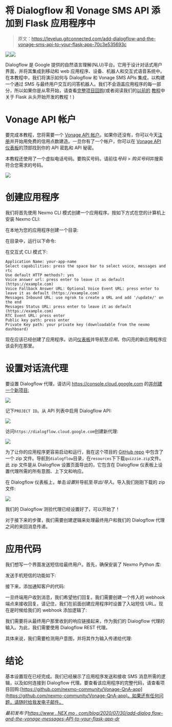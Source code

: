 # 将 Dialogflow 和 Vonage SMS API 添加到 Flask 应用程序中

> 原文：<https://levelup.gitconnected.com/add-dialogflow-and-the-vonage-sms-api-to-your-flask-app-70c3e535693c>

![](img/998c8a61db36c89a93d55b93423af031.png)![](img/463f2e4024cb2f413fb8f774573ff89f.png)

Dialogflow 是 Google 提供的自然语言理解(NLU)平台。它用于设计对话式用户界面，并将其集成到移动和 web 应用程序、设备、机器人和交互式语音系统中。在本教程中，我们将演示如何与 Dialogflow 和 Vonage SMS APIs 集成，以构建一个通过 SMS 与最终用户交互的问答机器人。我们不会涵盖应用程序的每一部分，所以如果你是从零开始，请查看[完整项目回购](https://github.com/nexmo-community/Vonage-QnA-app)(或者阅读我们的[以前的](https://www.nexmo.com/blog/2020/01/03/use-python-and-flask-to-manage-queues-via-sms-dr) [教程](https://www.nexmo.com/blog/2020/02/24/nightscout-notification-nexmo-dr)中关于 Flask 从头开始开发的教程！)

# Vonage API 帐户

要完成本教程，您将需要一个 [Vonage API 帐户](http://developer.nexmo.com/ed?c=blog_text&ct=2020-07-30-add-dialogflow-and-the-vonage-messages-api-to-your-flask-app-dr)。如果你还没有，你可以今天[注册](http://developer.nexmo.com/ed?c=blog_text&ct=2020-07-30-add-dialogflow-and-the-vonage-messages-api-to-your-flask-app-dr)并开始用免费的信用点数建造。一旦你有了一个帐户，你可以在 [Vonage API 仪表板](http://developer.nexmo.com/ed?c=blog_text&ct=2020-07-30-add-dialogflow-and-the-vonage-messages-api-to-your-flask-app-dr)的顶部找到你的 API 密匙和 API 秘密。

本教程还使用了一个虚拟电话号码。要购买号码，请前往*号码* > *购买号码*并搜索符合您需求的号码。

![](img/141e2b5b2c58b3175498eb6e89720fe6.png)

# 创建应用程序

我们将首先使用 Nexmo CLI 模式创建一个应用程序。按如下方式在您的计算机上安装 Nexmo CLI:

在本地为您的应用程序创建一个目录:

在目录中，运行以下命令:

在交互式 CLI 模式下:

```
Application Name: your-app-name 
Select capabilities: press the space bar to select voice, messages and rtc 
Use default HTTP methods?: yes 
Voice answer url: press enter to leave it as default (https://example.com) 
Voice Fallback Answer URL: Optional Voice Event URL: press enter to leave it as default (https://example.com) 
Messages Inbound URL: use ngrok to create a URL and add '/update/' on the end 
Messages Status URL: press enter to leave it as default (https://example.com) 
RTC Event URL: press enter 
Public key path: press enter 
Private Key path: your private key (downloadable from the nexmo dashboard)
```

现在应该已经创建了应用程序。访问[仪表板](https://dashboard.nexmo.com/)并导航至*应用*。你闪亮的新应用程序应该会列在那里。

# 设置对话流代理

要设置 Dialogflow 代理，请访问 https://console.cloud.google.com 的[并创建一个新项目:](https://console.cloud.google.com)

![](img/b8d257c635896d195e0b0eea926a5809.png)

记下`PROJECT ID`。从 API 列表中启用 Dialogflow API:

![](img/24594055960d69a5c94134835bf3a9f6.png)

访问`https://dialogflow.cloud.google.com`创建新代理:

![](img/a31a5db179b3b630ebafc2bf43c408ea.png)

为了让你的应用程序更容易启动和运行，我在这个项目的 [GitHub repo](https://github.com/nexmo-community/Vonage-QnA-app) 中包含了一个 zip 文件。导航到`dialogflow`目录，在`resources`下下载`quizzie.zip`文件。此 zip 文件是从 Dialogflow 设置页面导出的，它包含在 Dialogflow 仪表板上设置代理所需的所有意图、上下文和响应。

在 Dialogflow 仪表板上，单击*设置*并导航至*导出/导入*。导入我们刚刚下载的 zip 文件:

![](img/f6487dd30f13b8c65b23aee5e58c166d.png)

我们的 Dialogflow 测验代理已经设置好了，可以开始了！

对于接下来的步骤，我们需要创建逻辑来处理最终用户和我们的 Dialogflow 代理之间的来回消息传递。

# 应用代码

我们想写一个界面发送短信给最终用户。首先，确保安装了 Nexmo Python 库:

发送手机短信的功能如下:

接下来，添加通知客户的代码:

一旦终端用户收到消息，我们希望他们回复。我们需要创建一个传入的 webhook 端点来接收回复。请记住，我们在前面创建应用程序时设置了入站短信 URL。现在是时候给我们的 webhook 添加逻辑了:

我们需要将从最终用户那里收到的响应链接起来，作为我们的 Dialogflow 代理的输入。为此，我们需要使用 Dialogflow REST 代理。

具体来说，我们需要检测用户意图，并将其作为输入传递给代理:

# 结论

基本设置现在已经完成。我们已经展示了应用程序发送和接收 SMS 消息所需的逻辑，以及如何连接到 Dialogflow 代理。要查看该应用程序的完整代码，请查看项目回购:[https://github.com/nexmo-community/Vonage-QnA-app](https://github.com/nexmo-community/Vonage-QnA-app)。如果还有任何问题，请随时给我发电子邮件。

*最初发布于*[*https://www . NEX mo . com/blog/2020/07/30/add-dialog flow-and-the-vonage-messages-API-to-your-flask-app-dr*](https://www.nexmo.com/blog/2020/07/30/add-dialogflow-and-the-vonage-messages-api-to-your-flask-app-dr)